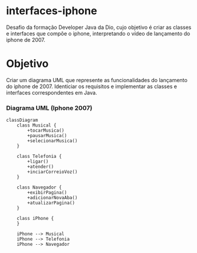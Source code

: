 # interfaces-iphone
Desafio da formação Developer Java da Dio, cujo objetivo é criar as classes e interfaces que compõe o iphone, interpretando o vídeo de lançamento do iphone de 2007.

# Objetivo
Criar um diagrama UML que represente as funcionalidades do lançamento do iphone de 2007.
Identiciar os requisitos e implementar as classes e interfaces correspondentes em Java.

### Diagrama UML (Iphone 2007)
```mermaid
classDiagram
    class Musical {
        +tocarMusica()
        +pausarMusica()
        +selecionarMusica()
    }

    class Telefonia {
        +ligar()
        +atender()
        +inciarCorreioVoz()
    }

    class Navegador {
        +exibirPagina()
        +adicionarNovaAba()
        +atualizarPagina()
    }

    class iPhone {
    }

    iPhone --> Musical
    iPhone --> Telefonia
    iPhone --> Navegador
```
